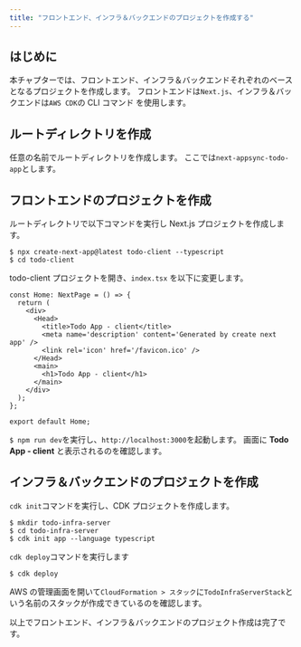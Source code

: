 ```yaml
---
title: "フロントエンド、インフラ＆バックエンドのプロジェクトを作成する"
---
```


## はじめに

本チャプターでは、フロントエンド、インフラ＆バックエンドそれぞれのベースとなるプロジェクトを作成します。
フロントエンドは`Next.js`、インフラ＆バックエンドは`AWS CDK`の CLI コマンド を使用します。

## ルートディレクトリを作成

任意の名前でルートディレクトリを作成します。
ここでは`next-appsync-todo-app`とします。

## フロントエンドのプロジェクトを作成

ルートディレクトリで以下コマンドを実行し Next.js プロジェクトを作成します。

```
$ npx create-next-app@latest todo-client --typescript
$ cd todo-client
```

todo-client プロジェクトを開き、`index.tsx` を以下に変更します。

```js:./pages/index.tsx
const Home: NextPage = () => {
  return (
    <div>
      <Head>
        <title>Todo App - client</title>
        <meta name='description' content='Generated by create next app' />
        <link rel='icon' href='/favicon.ico' />
      </Head>
      <main>
        <h1>Todo App - client</h1>
      </main>
    </div>
  );
};

export default Home;
```

`$ npm run dev`を実行し、`http://localhost:3000`を起動します。
画面に **Todo App - client** と表示されるのを確認します。

## インフラ＆バックエンドのプロジェクトを作成

`cdk init`コマンドを実行し、CDK プロジェクトを作成します。

```shell:./
$ mkdir todo-infra-server
$ cd todo-infra-server
$ cdk init app --language typescript
```

`cdk deploy`コマンドを実行します

```shell:./todo-infra-server
$ cdk deploy
```

AWS の管理画面を開いて`CloudFormation > スタック`に`TodoInfraServerStack`という名前のスタックが作成できているのを確認します。

以上でフロントエンド、インフラ＆バックエンドのプロジェクト作成は完了です。
